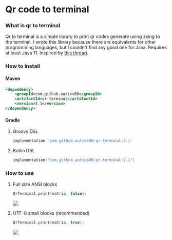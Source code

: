 # Qr code to terminal

### What is qr to terminal

Qr to terminal is a simple library to print qr codes generate using zxing to the terminal.
I wrote this library because there are equivalents for other programming languages, but I couldn't find any good one for Java.
Requires at least Java 11.
Inspired by [this thread](https://superuser.com/a/1420015).

### How to install

#### Maven

```xml
<dependency>
    <groupId>com.github.auties00</groupId>
    <artifactId>qr-terminal</artifactId>
    <version>2.1</version>
</dependency>
```

#### Gradle

1. Groovy DSL
   ```groovy
   implementation 'com.github.auties00:qr-terminal:2.1'
   ```

2. Kotlin DSL
   ```kotlin
   implementation("com.github.auties00:qr-terminal:2.1")
   ```

### How to use

1. Full size ANSI blocks
   ```java
   QrTerminal.print(matrix, false);
   ```

   ![](https://user-images.githubusercontent.com/28218457/180877477-c8360128-62b7-48fe-96c9-bdc17e8fb2b3.png)

2. UTF-8 small blocks (recommended)
   ```java
   QrTerminal.print(matrix, true);
   ```

   ![](https://user-images.githubusercontent.com/28218457/180877136-bd54c647-1507-4743-8111-74d9e41c4e9f.png)

